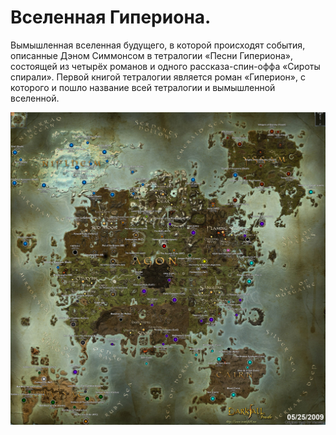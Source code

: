 # Вселенная Гипериона.

Вымышленная вселенная будущего, в которой происходят события, описанные Дэном Симмонсом в тетралогии «Песни Гипериона», состоящей из четырёх романов и одного рассказа-спин-оффа «Сироты спирали». Первой книгой тетралогии является роман «Гиперион», с которого и пошло название всей тетралогии и вымышленной вселенной.

![](./images/1_08-giperion.jpg)

